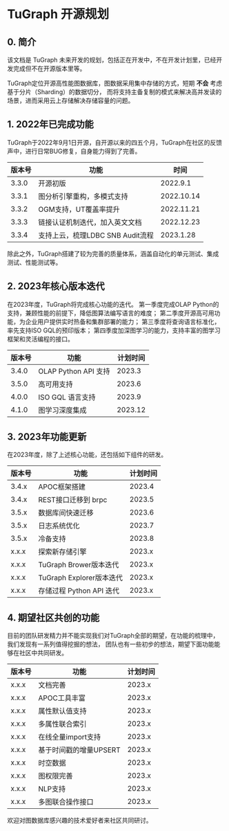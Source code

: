 # TuGraph 开源规划

## 0. 简介
该文档是 TuGraph 未来开发的规划，包括正在开发中，不在开发计划里，已经开发完成但不在开源版本里等。

TuGraph定位开源高性能图数据库，图数据采用集中存储的方式，短期 **不会** 考虑基于分片（Sharding）的数据切分，
而将支持主备复制的模式来解决高并发读的场景，进而采用云上存储解决存储容量的问题。

## 1. 2022年已完成功能

TuGraph于2022年9月1日开源，自开源以来的四五个月，TuGraph在社区的反馈声中，进行日常BUG修复，自身能力得到了完善。

| 版本号 | 功能 | 时间 |
| --- | --- | --- |
| 3.3.0 | 开源初版 | 2022.9.1 |
| 3.3.1 | 图分析引擎重构，多模式支持 | 2022.10.14 |
| 3.3.2 | OGM支持，UT覆盖率提升 | 2022.11.21 |
| 3.3.3 | 链接认证机制迭代，加入英文文档 | 2022.12.23 |
| 3.3.4 | 支持上云，梳理LDBC SNB Audit流程 | 2023.1.28 |

除此之外，TuGraph搭建了较为完善的质量体系，涵盖自动化的单元测试、集成测试、性能测试等。

## 2. 2023年核心版本迭代

在2023年度，TuGraph将完成核心功能的迭代。
第一季度完成OLAP Python的支持，兼顾性能的前提下，降低图算法编写语言的难度；
第二季度开源高可用功能，为企业用户提供实时热备和集群部署的能力；
第三季度将查询语言标准化，率先支持ISO GQL的预印版本；
第四季度加深图学习的能力，支持丰富的图学习框架和灵活编程的接口。

| 版本号 | 功能 | 计划时间 |
| --- | --- | --- |
| 3.4.0 | OLAP Python API 支持 | 2023.3 |
| 3.5.0 | 高可用支持 | 2023.6 |
| 4.0.0 | ISO GQL 语言支持 | 2023.9 |
| 4.1.0 | 图学习深度集成 | 2023.12 |

## 3. 2023年功能更新

在2023年度，除了上述核心功能，还包括如下组件的研发。

| 版本号 | 功能 | 计划时间 |
| --- | --- | --- |
| 3.4.x | APOC框架搭建 | 2023.4 |
| 3.4.x | REST接口迁移到 brpc | 2023.5 |
| 3.5.x | 数据库间快速迁移 | 2023.6 |
| 3.5.x | 日志系统优化 | 2023.7 |
| 3.5.x | 冷备支持 | 2023.8 |
| x.x.x | 探索新存储引擎 | 2023.x |
| x.x.x | TuGraph Brower版本迭代 | 2023.x |
| x.x.x | TuGraph Explorer版本迭代 | 2023.x |
| x.x.x | 存储过程 Python API 迭代 | 2023.x |

## 4. 期望社区共创的功能

目前的团队研发精力并不能实现我们对TuGraph全部的期望，在功能的梳理中，我们发现有一系列值得挖掘的想法，
团队也有一些初步的想法，期望下面功能能够在社区中共同研发。

| 版本号 | 功能 | 计划时间 |
| --- | --- | --- |
| x.x.x | 文档完善 | 2023.x |
| x.x.x | APOC工具丰富 | 2023.x |
| x.x.x | 属性默认值支持 | 2023.x |
| x.x.x | 多属性联合索引 | 2023.x |
| x.x.x | 在线全量import支持 | 2023.x |
| x.x.x | 基于时间戳的增量UPSERT | 2023.x |
| x.x.x | 时空数据 | 2023.x |
| x.x.x | 图权限完善 | 2023.x |
| x.x.x | NLP支持 | 2023.x |
| x.x.x | 多图联合操作接口 | 2023.x

欢迎对图数据库感兴趣的技术爱好者来社区共同研讨。
